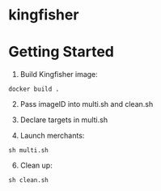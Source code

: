 # kingfisher

# Getting Started  
1. Build Kingfisher image:  
```
docker build .
```
  
2. Pass imageID into multi.sh and clean.sh  
3. Declare targets in multi.sh   

5. Launch merchants:  
```
sh multi.sh
```
  
6. Clean up:  
```
sh clean.sh
```

